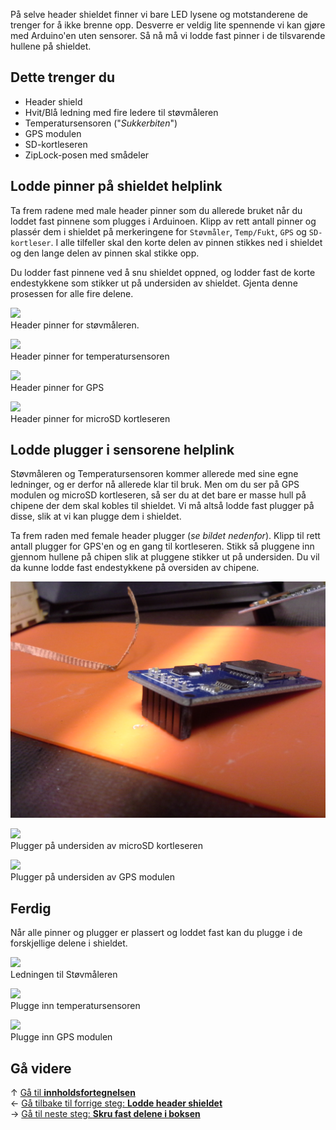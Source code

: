 På selve header shieldet finner vi bare LED lysene og motstanderene de trenger for å ikke brenne opp. Desverre er veldig lite spennende vi kan gjøre med Arduino'en uten sensorer. Så nå må vi lodde fast pinner i de tilsvarende hullene på shieldet.

## Dette trenger du

* Header shield
* Hvit/Blå ledning med fire ledere til støvmåleren
* Temperatursensoren ("*Sukkerbiten*")
* GPS modulen
* SD-kortleseren
* ZipLock-posen med smådeler

## Lodde pinner på shieldet helplink

Ta frem radene med male header pinner som du allerede bruket når du loddet fast pinnene som plugges i Arduinoen. Klipp av rett antall pinner og plassér dem i shieldet på merkeringene for `Støvmåler`, `Temp/Fukt`, `GPS` og `SD-kortleser`. I alle tilfeller skal den korte delen av pinnen stikkes ned i shieldet og den lange delen av pinnen skal stikke opp.

Du lodder fast pinnene ved å snu shieldet oppned, og lodder fast de korte endestykkene som stikker ut på undersiden av shieldet. Gjenta denne prosessen for alle fire delene.

![][header-pins-pm]  
Header pinner for støvmåleren.

![][header-pins-dht]  
Header pinner for temperatursensoren

![][header-pins-gps]  
Header pinner for GPS

![][header-pins-sd]  
Header pinner for microSD kortleseren

## Lodde plugger i sensorene helplink

Støvmåleren og Temperatursensoren kommer allerede med sine egne ledninger, og er derfor nå allerede klar til bruk. Men om du ser på GPS modulen og microSD kortleseren, så ser du at det bare er masse hull på chipene der dem skal kobles til shieldet. Vi må altså lodde fast plugger på disse, slik at vi kan plugge dem i shieldet.

Ta frem raden med female header plugger (*se bildet nedenfor*). Klipp til rett antall plugger for GPS'en og en gang til kortleseren. Stikk så pluggene inn gjennom hullene på chipen slik at pluggene stikker ut på undersiden. Du vil da kunne lodde fast endestykkene på oversiden av chipene.

![Plassering av pluggene på undersiden av chipen][header-plugs-placement]

![][header-plugs-sd]  
Plugger på undersiden av microSD kortleseren

![][header-plugs-gps]  
Plugger på undersiden av GPS modulen

## Ferdig

Når alle pinner og plugger er plassert og loddet fast kan du plugge i de forskjellige delene i shieldet.

![][plugging-pm]  
Ledningen til Støvmåleren

![][plugging-dht]  
Plugge inn temperatursensoren

![][plugging-gps]  
Plugge inn GPS modulen

## Gå videre

&uarr; [Gå til **innholdsfortegnelsen**][home]  
&larr; [Gå tilbake til forrige steg: **Lodde header shieldet**][shield]  
&rarr; [Gå til neste steg: **Skru fast delene i boksen**][skrew]  

[home]: Guide-Bygging-og-Lodding
[shield]: Lodde-header-shield
[skrew]: Skru-fast-komponenter

[header-pins-pm]:20171019_120102.jpg
[header-pins-dht]: 20171019_121148.jpg
[header-pins-gps]: 20171019_122615.jpg
[header-pins-sd]: 20171019_125617.jpg
[header-plugs-placement]: 20171019_130534.jpg
[header-plugs-gps]: 20171019_122732.jpg
[header-plugs-sd]: 20171019_130550.jpg
[plugging-pm]: 20171019_120201.jpg
[plugging-dht]: 20171019_121343.jpg
[plugging-gps]: 20171019_125500.jpg
